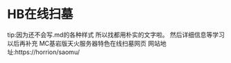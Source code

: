 # HB在线扫墓
tip:因为还不会写.md的各种样式 所以找都用朴实的文字啦。
然后详细信息等学习以后再补充
MC基岩版天火服务器特色在线扫墓网页
网站地址:https://horrion/saomu/
